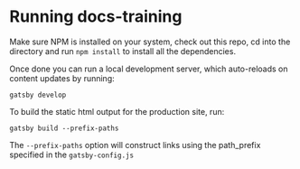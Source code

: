 # Running docs-training

Make sure NPM is installed on your system, check out this repo, cd into the directory and run `npm install` to install all the dependencies.


Once done you can run a local development server, which auto-reloads on content updates by running:
```
gatsby develop
```

To build the static html output for the production site, run:
```
gatsby build --prefix-paths
```


The `--prefix-paths` option will construct links using the path_prefix specified in the `gatsby-config.js`